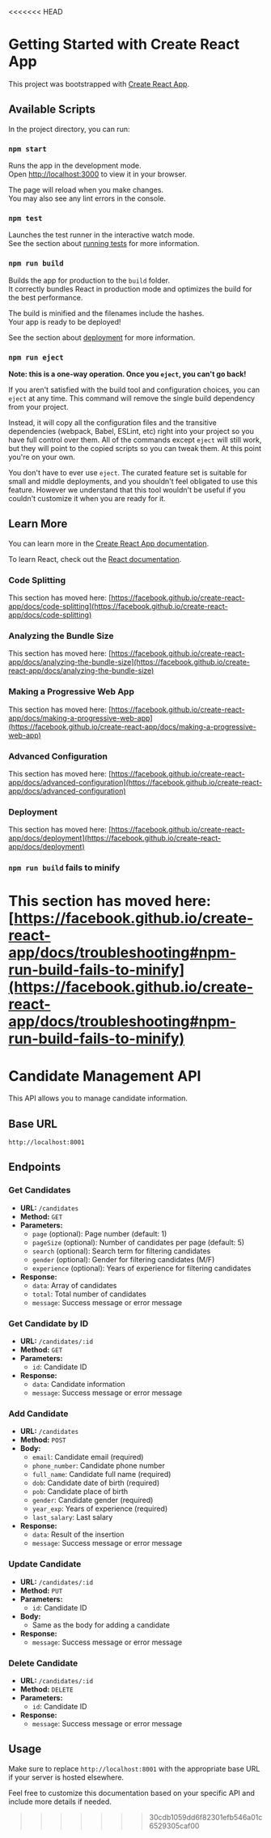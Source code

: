 <<<<<<< HEAD
# Getting Started with Create React App

This project was bootstrapped with [Create React App](https://github.com/facebook/create-react-app).

## Available Scripts

In the project directory, you can run:

### `npm start`

Runs the app in the development mode.\
Open [http://localhost:3000](http://localhost:3000) to view it in your browser.

The page will reload when you make changes.\
You may also see any lint errors in the console.

### `npm test`

Launches the test runner in the interactive watch mode.\
See the section about [running tests](https://facebook.github.io/create-react-app/docs/running-tests) for more information.

### `npm run build`

Builds the app for production to the `build` folder.\
It correctly bundles React in production mode and optimizes the build for the best performance.

The build is minified and the filenames include the hashes.\
Your app is ready to be deployed!

See the section about [deployment](https://facebook.github.io/create-react-app/docs/deployment) for more information.

### `npm run eject`

**Note: this is a one-way operation. Once you `eject`, you can't go back!**

If you aren't satisfied with the build tool and configuration choices, you can `eject` at any time. This command will remove the single build dependency from your project.

Instead, it will copy all the configuration files and the transitive dependencies (webpack, Babel, ESLint, etc) right into your project so you have full control over them. All of the commands except `eject` will still work, but they will point to the copied scripts so you can tweak them. At this point you're on your own.

You don't have to ever use `eject`. The curated feature set is suitable for small and middle deployments, and you shouldn't feel obligated to use this feature. However we understand that this tool wouldn't be useful if you couldn't customize it when you are ready for it.

## Learn More

You can learn more in the [Create React App documentation](https://facebook.github.io/create-react-app/docs/getting-started).

To learn React, check out the [React documentation](https://reactjs.org/).

### Code Splitting

This section has moved here: [https://facebook.github.io/create-react-app/docs/code-splitting](https://facebook.github.io/create-react-app/docs/code-splitting)

### Analyzing the Bundle Size

This section has moved here: [https://facebook.github.io/create-react-app/docs/analyzing-the-bundle-size](https://facebook.github.io/create-react-app/docs/analyzing-the-bundle-size)

### Making a Progressive Web App

This section has moved here: [https://facebook.github.io/create-react-app/docs/making-a-progressive-web-app](https://facebook.github.io/create-react-app/docs/making-a-progressive-web-app)

### Advanced Configuration

This section has moved here: [https://facebook.github.io/create-react-app/docs/advanced-configuration](https://facebook.github.io/create-react-app/docs/advanced-configuration)

### Deployment

This section has moved here: [https://facebook.github.io/create-react-app/docs/deployment](https://facebook.github.io/create-react-app/docs/deployment)

### `npm run build` fails to minify

This section has moved here: [https://facebook.github.io/create-react-app/docs/troubleshooting#npm-run-build-fails-to-minify](https://facebook.github.io/create-react-app/docs/troubleshooting#npm-run-build-fails-to-minify)
=======
# Candidate Management API

This API allows you to manage candidate information.

## Base URL

`http://localhost:8001`

## Endpoints

### Get Candidates

- **URL:** `/candidates`
- **Method:** `GET`
- **Parameters:**
  - `page` (optional): Page number (default: 1)
  - `pageSize` (optional): Number of candidates per page (default: 5)
  - `search` (optional): Search term for filtering candidates
  - `gender` (optional): Gender for filtering candidates (M/F)
  - `experience` (optional): Years of experience for filtering candidates
- **Response:**
  - `data`: Array of candidates
  - `total`: Total number of candidates
  - `message`: Success message or error message

### Get Candidate by ID

- **URL:** `/candidates/:id`
- **Method:** `GET`
- **Parameters:**
  - `id`: Candidate ID
- **Response:**
  - `data`: Candidate information
  - `message`: Success message or error message

### Add Candidate

- **URL:** `/candidates`
- **Method:** `POST`
- **Body:**
  - `email`: Candidate email (required)
  - `phone_number`: Candidate phone number
  - `full_name`: Candidate full name (required)
  - `dob`: Candidate date of birth (required)
  - `pob`: Candidate place of birth
  - `gender`: Candidate gender (required)
  - `year_exp`: Years of experience (required)
  - `last_salary`: Last salary
- **Response:**
  - `data`: Result of the insertion
  - `message`: Success message or error message

### Update Candidate

- **URL:** `/candidates/:id`
- **Method:** `PUT`
- **Parameters:**
  - `id`: Candidate ID
- **Body:**
  - Same as the body for adding a candidate
- **Response:**
  - `message`: Success message or error message

### Delete Candidate

- **URL:** `/candidates/:id`
- **Method:** `DELETE`
- **Parameters:**
  - `id`: Candidate ID
- **Response:**
  - `message`: Success message or error message

## Usage

Make sure to replace `http://localhost:8001` with the appropriate base URL if your server is hosted elsewhere.

Feel free to customize this documentation based on your specific API and include more details if needed.
>>>>>>> 30cdb1059dd6f82301efb546a01c6529305caf00
